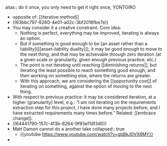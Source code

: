 alias:: do it once, you only need to get it right once, YONTGIRO

- opposite of: [[iterative method]]
- ((63bbc797-6260-4e01-a02c-3bf2016fbe7e))
- You may consider it a creative constraint. Core idea:
	- Nothing is perfect, everything may be improved, iterating is always an option.
	- But if something is good enough to be [an asset rather than a liability]([[asset-liability duality]]), it may be good enough to move to the next thing, and that may be achievable through zero iteration (at a given scale or granularity, given enough previous practice, etc.)
	- The point is not iterating until reaching [[diminishing returns]], but iterating the least possible to reach something good enough, and then working on something else, where the returns are greater.
	- With this approach, we are considering the [[opportunity cost]] of iterating on something, against the option of moving to the next thing.
- With respect to previous practice: it may be considered iteration, at a higher (granularity) level, e.g.: “I am not iterating on the requirements extraction step for this project, I have done many projects before, and I have extracted requirements many times before.” Related: [[embrace change]].
- ((64441790-157c-4f3b-8264-9f93ef1df3d0))
- Matt Damon cannot do a another take
  collapsed:: true
	- {{youtube https://www.youtube.com/watch?v=gbBkJ0VX8MY}}
-